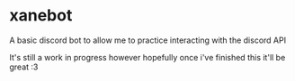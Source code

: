 # xanebot
 A basic discord bot to allow me to practice interacting with the discord API

 It's still a work in progress however hopefully once i've finished this it'll be great :3
